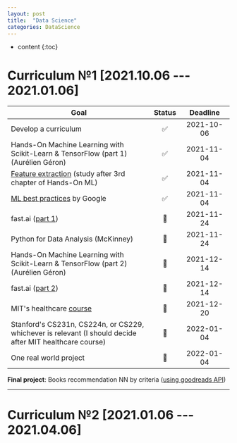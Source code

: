 ```yaml
---
layout: post
title:  "Data Science"
categories: DataScience
---
```


* content 
{:toc}


# Curriculum №1 [**2021.10.06 --- 2021.01.06**]

Goal | Status | &nbsp;&nbsp;&nbsp;Deadline&nbsp;&nbsp;&nbsp;
---|:---:|:---:|
Develop a curriculum | ✅ | 2021-10-06
Hands-On Machine Learning with Scikit-Learn & TensorFlow (part 1) (Aurélien Géron) | ✅ | 2021-11-04
[Feature extraction](https://scikit-learn.org/stable/modules/feature_extraction.html) (study after 3rd chapter of Hands-On ML) | ✅ | 2021-11-04
[ML best practices](https://developers.google.com/machine-learning/guides/rules-of-ml) by Google | ✅ | 2021-11-04
fast.ai ([part 1](https://course.fast.ai/)) | 📌 | 2021-11-24
Python for Data Analysis (McKinney) | 📌 | 2021-11-24
Hands-On Machine Learning with Scikit-Learn & TensorFlow (part 2) (Aurélien Géron) | 📌 | 2021-12-14
fast.ai ([part 2](https://course19.fast.ai/part2)) | 📌 | 2021-12-14
MIT's healthcare [course](https://www.youtube.com/watch?v=vof7x8r_ZUA&list=PLUl4u3cNGP60B0PQXVQyGNdCyCTDU1Q5j) | 📌 | 2021-12-20
Stanford's CS231n, CS224n, or CS229, whichever is relevant (I should decide after MIT healthcare course) | 📌 | 2022-01-04
One real world project | 📌 | 2022-01-04


**Final project**: Books recommendation NN by criteria ([using goodreads API](https://www.goodreads.com/api))

___


# Curriculum №2 [**2021.01.06 --- 2021.04.06**]
